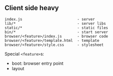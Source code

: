 
## Client side heavy

```
index.js                         - server
lib/*                            - server libs
static/*                         - static files
bin/*                            - start server
browser/<feature>/index.js       - browser code
browser/<feature>/template.html  - template
browser/<feature>/style.css      - stylesheet
```

Special `<feature>`s:

* boot: browser entry point
* layout


